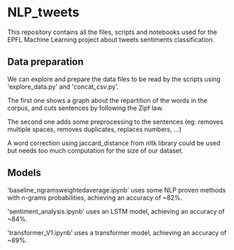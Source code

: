 # NLP_tweets

This repository contains all the files, scripts and notebooks used for the EPFL Machine Learning project about tweets sentiments classification.

## Data preparation
We can explore and prepare the data files to be read by the scripts using 'explore_data.py' and 'concat_csv.py'.

The first one shows a graph about the repartition of the words in the corpus, and cuts sentences by following the Zipf law.

The second one adds some preprocessing to the sentences (eg: removes multiple spaces, removes duplicates, replaces numbers, ...)

A word correction using jaccard_distance from nltk library could be used but needs too much computation for the size of our dataset.

## Models
'baseline_ngramsweightedaverage.ipynb' uses some NLP proven methods with n-grams probabilities, achieving an accuracy of ~82%.

'sentiment_analysis.ipynb' uses an LSTM model, achieving an accuracy of ~84%.

'transformer_V1.ipynb' uses a transformer model, achieving an accuracy of ~89%.
